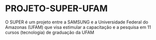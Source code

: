 # PROJETO-SUPER-UFAM
O SUPER é um projeto entre a SAMSUNG e a Universidade Federal do Amazonas (UFAM) que visa estimular a capacitação e a pesquisa em 11 cursos (tecnologia) de graduação da UFAM
